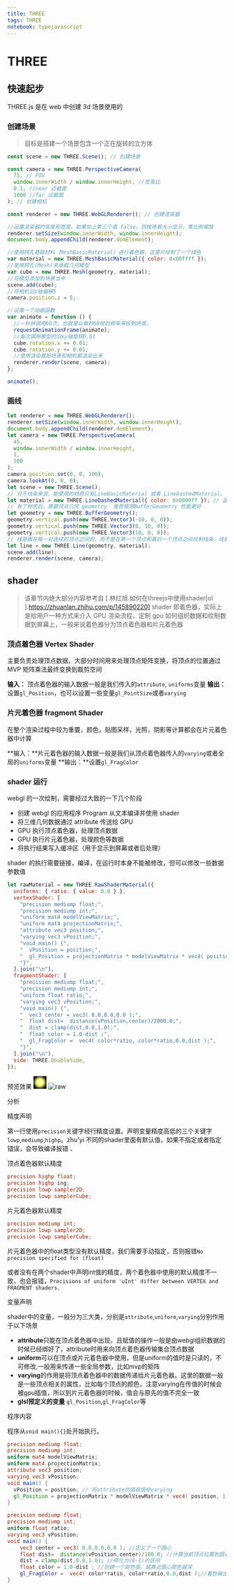 ```yaml
---
title: THREE
tags: THREE
notebook: typejavascript
---
```


# THREE

## 快速起步

THREE.js 是在 web 中创建 3d 场景使用的

### 创建场景

> 目标是搭建一个场景包含一个正在旋转的立方体

```js
const scene = new THREE.Scene(); // 创建场景

const camera = new THREE.PerspectiveCamera(
  75, // FOV
  window.innerWidth / window.innerHeight, //宽高比
  0.1, //near 近截面
  1000 //far 远截面
); // 创建相机

const renderer = new THREE.WebGLRenderer(); // 创建渲染器

//设置渲染器的高度和宽度，如果加上第三个值 false，则按场景大小显示，等比例缩放
renderer.setSize(window.innerWidth, window.innerHeight);
document.body.appendChild(renderer.domElement);

//使用网孔基础材料（MeshBasicMaterial）进行着色器，这里只绘制了一个绿色
var material = new THREE.MeshBasicMaterial({ color: 0x00ffff });
//使用网孔(Mesh)来承载几何模型
var cube = new THREE.Mesh(geometry, material);
//将模型添加到场景当中
scene.add(cube);
//将相机沿z轴偏移5
camera.position.z = 5;

//设置一个动画函数
var animate = function () {
  //一秒钟调用60次，也就是以每秒60帧的频率来绘制场景。
  requestAnimationFrame(animate);
  //每次调用模型的沿xy轴旋转0.01
  cube.rotation.x += 0.01;
  cube.rotation.y += 0.01;
  //使用渲染器把场景和相机都渲染出来
  renderer.render(scene, camera);
};

animate();
```

### 画线

```js
let renderer = new THREE.WebGLRenderer();
renderer.setSize(window.innerWidth, window.innerHeight);
document.body.appendChild(renderer.domElement);
let camera = new THREE.PerspectiveCamera(
  45,
  window.innerWidth / window.innerHeight,
  1,
  500
);
camera.position.set(0, 0, 100);
camera.lookAt(0, 0, 0);
let scene = new THREE.Scene();
// 对于线条来说，能使用的材质只有LineBasicMaterial 或者 LineDashedMaterial。
let material = new THREE.LineDashedMaterial({ color: 0x0000ff }); // 蓝线
// 有了材质后，需要顶点几何 geometry  推荐使用BufferGeometry 性能更好
let geometry = new THREE.BufferGeometry();
geometry.vertical.push(new THREE.Vector3(-10, 0, 0));
geometry.vertical.push(new THREE.Vector3(0, 10, 0));
geometry.vertical.push(new THREE.Vector3(10, 0, 0));
// 线是画在每一对连续的顶点之间的，而不是在第一个顶点和最后一个顶点之间绘制线条，线条并未闭合
let line = new THREE.Line(geometry, material);
scene.add(line);
renderer.render(scene, camera);
```

## shader

> 该章节内绝大部分内容参考自 [ 林红旭.如何在threejs中使用shader[ol ].https://zhuanlan.zhihu.com/p/145890220]
shader 即着色器，实际上是给用户一种方式来介入 GPU 渲染流程，定制 gpu 如何组织数据和绘制数据到屏幕上，一般来说着色器分为顶点着色器和片元着色器

### 顶点着色器 Vertex Shader

主要负责处理顶点数据，大部分时间用来处理顶点矩阵变换，将顶点的位置通过 MVP 矩阵乘法最终变换到裁剪空间

**输入：** 顶点着色器的输入数据一般是我们传入的`attribute`, `uniforms`变量
**输出：** 设置`gl_Position`，也可以设置一些变量`gl_PointSize`或者`varying`

### 片元着色器 fragment Shader

在整个渲染过程中较为重要，颜色，贴图采样，光照，阴影等计算都会在片元着色器中计算

**输入：**片元着色器的输入数据一般是我们从顶点着色器传入的`varying`或者全局的`uniforms`变量
**输出：**设置`gl_FragColor`

### shader 运行

webgl 的一次绘制，需要经过大致的一下几个阶段

- 创建 webgl 的应用程序 Program 从文本编译并使用 shader
- 将三维几何数据通过 attribute 传送给 GPU
- GPU 执行顶点着色器，处理顶点数据
- GPU 执行片元着色器，处理颜色等数据
- 将执行结果写入缓冲区（用于显示到屏幕或者后处理）

shader 的执行需要链接，编译，在运行时本身不能被修改，但可以修改一些数据参数值

```js
let rawMaterial = new THREE.RawShaderMaterial({
  uniforms: { ratio: { value: 0.0 } },
  vertexShader: [
    "precision mediump float;",
    "precision mediump int;",
    "uniform mat4 modelViewMatrix;",
    "uniform mat4 projectionMatrix;",
    "attribute vec3 position;",
    "varying vec3 vPosition;",
    "void main() {",
    "  vPosition = position;",
    "  gl_Position = projectionMatrix * modelViewMatrix * vec4( position, 1.0 );",
    "}",
  ].join("\n"),
  fragmentShader: [
    "precision mediump float;",
    "precision mediump int;",
    "uniform float ratio;",
    "varying vec3 vPosition;",
    "void main() {",
    "  vec3 center = vec3( 0.0,0.0,0.0 );",
    "  float dist=  distance(vPosition,center)/2000.0;",
    "  dist = clamp(dist,0.0,1.0);",
    "  float color = 1.0-dist ;",
    "  gl_FragColor =  vec4( color*ratio, color*ratio,0.0,dist );",
    "}",
  ].join("\n"),
  side: THREE.DoubleSide,
});
```

预览效果
![image](data:image/png;base64,iVBORw0KGgoAAAANSUhEUgAAAB4AAAAdBAMAAABPisE/AAAAJFBMVEUHBwP9/YEvLxZMTCNpaTCFhT7+/qKgoEq3t1Xl5WrMzF/+/sMY/xd9AAABDUlEQVQY01WRP26FMAzGETfIgvQ6IXMDnBsQbpCIuUsW5iioFwhiYwxbp6Yc4C1crnbIU1tvv3yf/8SuKooaEBHaqkTd4aAU9u0LpTJG66E8AI7Ge2/0AJk7NS3rugansgHkuGxnPFIw2UDy9r2LPSane642LoRCPI6gsa1qOW2EDT0kN7SUzmytJYOjAmwXjeUHSuiZP4WdrycZCpP9ui77/vjK/LE3hVPhrD9/+dZFYc6f/+Rzv3mmfm9cn+a5+4u7f5nXNnleIOYEjiPw/FTAb5EwJrK3vI9pOWOMJ8k9rxPHad3Oc3X8fV6QHCcfvDNZZgOt2zijsBwAUCmtBoTXgaBD+e9gAD1AzfwDjMN357nSDDkAAAAASUVORK5CYII=)
![raw](https://pic4.zhimg.com/v2-b735a2e6f3349b9a29196176a02b2933_b.webp)

分析 

精度声明

第一行使用`precision`关键字经行精度设置。声明变量精度高低的三个关键字`lowp`,`mediump`,`highp`。zhu'yi 不同的shader里面有默认值，如果不指定或者指定错误，会导致编译报错
、

顶点着色器默认精度

```glsl
precision highp float;
precision highp ing;
precision lowp sampler2D;
precision lowp samplerCube;
```

片元着色器默认精度

```glsl
precision mediump int;
precision lowp sampler2D;
precision lowp samplerCube;
```
片元着色器中的float类型没有默认精度，我们需要手动指定，否则报错`No precision specified for (float)`

或者没有在两个shader中声明int值的精度，两个着色器中使用的默认精度不一致，也会报错，`Precisions of uniform 'uInt' differ between VERTEX and FRAGMENT shaders.`

变量声明

shader中的变量，一般分为三大类，分别是`attribute`,`uniform`,`varying`分别作用于以下场景

+ **attribute**只能在顶点着色器中出现，且赋值的操作一般是由webgl组织数据的时候已经绑好了，attribute时用来向顶点着色器传输集合顶点数据
+ **uniform**可以在顶点或片元着色器中使用，但是uniform的值时是只读的，不可修改,一般用来传递一些全局参数，比如mvp的矩阵
+ **varying**的作用是将顶点着色器中的数据传递给片元着色器。这里的数据一般是一些顶点相关的属性，比如每个顶点的颜色，注意varying在传值的时候会被gpu插值，所以到片元着色器的时候，值会与原先的值不完全一致
+ **glsl预定义的变量** `gl_Position`,`gl_FragColor`等

程序内容

程序从`void main(){}`处开始执行。
```glsl
precision mediump float;
precision mediump int;
uniform mat4 modelViewMatrix;
uniform mat4 projectionMatrix;
attribute vec3 position;
varying vec3 vPosition;
void main() {
  vPosition = position; // 将attribute的值赋值给varying
  gl_Position = projectionMatrix * modelViewMatrix * vec4( position, 1.0 );//通过矩阵运算，计算当前顶点在裁剪空间的坐标点
}
```
```glsl
precision mediump float;
precision mediump int;
uniform float ratio;
varying vec3 vPosition;
void main() {
    vec3 center = vec3( 0.0,0.0,0.0 ); //定义了一个圆心
    float dist=  distance(vPosition,center)/100.0; //计算当前顶点位置到圆心的距离
    dist = clamp(dist,0.0,1.0); //转化为(0-1)的区间
    float color = 1.0-dist ; //创建一个颜色值，越靠近圆心颜色越深
    gl_FragColor =  vec4( color*ratio, color*ratio,0.0,dist );//着色输出
}
```

